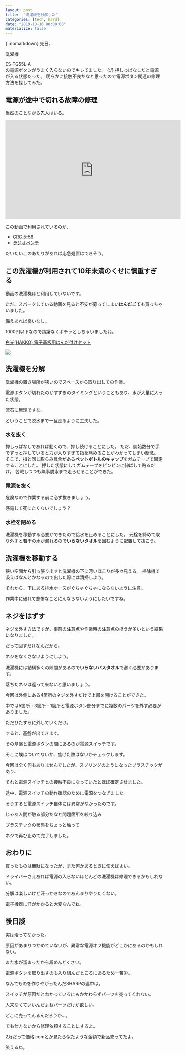 ```yaml
---
layout: post
title:  "洗濯機を分解した"
categories: [tech, hard]
date: "2019-10-16 00:00:00"
materialize: false
---
```


{::nomarkdown}
先日、 <span class="tooltip"><p>洗濯機</p><div class="description">ES-TG55L-A</div></span> の電源ボタンがうまく入らないのでキレてました。
{:/} 
押しっぱなしだと電源が入る状態だった。
明らかに接触不良だなと思ったので電源ボタン関連の修理方法を探してみた。

## 電源が途中で切れる故障の修理

当然のことながら先人はいる。

<div class="google">
<iframe width="560" height="315" src="https://www.youtube.com/embed/v4Js90jPMgg" frameborder="0" allow="accelerometer; autoplay; encrypted-media; gyroscope; picture-in-picture" allowfullscreen></iframe>
</div>

この動画で利用されているのが、

- [CRC 5-56](https://amzn.to/2IrXVKc)
- [ラジオペンチ](https://amzn.to/354IaTn)

だいたいこのあたりがあれば応急処置はできそう。

## この洗濯機が利用されて10年未満のくせに慎重すぎる

動画の洗濯機ほど利用していないです。

ただ、スパークしている動画を見ると不安が募ってしまい**はんだごて**も買っちゃいました。

備えあれば憂いなし。

1000円以下なので躊躇なくポチッとしちゃいましたね。

[白光(HAKKO) 電子基板用はんだ付けセット](https://amzn.to/2LQkxpP)

<div class="amazon">
<a href="https://www.amazon.co.jp/%E7%99%BD%E5%85%89-HAKKO-%E9%9B%BB%E5%AD%90%E5%9F%BA%E6%9D%BF%E7%94%A8%E3%81%AF%E3%82%93%E3%81%A0%E4%BB%98%E3%81%91%E3%82%BB%E3%83%83%E3%83%88-40W-FX511-01/dp/B0072QN66U/ref=as_li_ss_il?__mk_ja_JP=%E3%82%AB%E3%82%BF%E3%82%AB%E3%83%8A&keywords=%E3%81%AF%E3%82%93%E3%81%A0%E3%81%94%E3%81%A6&qid=1570336804&sr=8-5&linkCode=li3&tag=infirmaria112-22&linkId=b437603440b14093abf20d14b80aee80&language=ja_JP" target="_blank"><img border="0" src="//ws-fe.amazon-adsystem.com/widgets/q?_encoding=UTF8&ASIN=B0072QN66U&Format=_SL250_&ID=AsinImage&MarketPlace=JP&ServiceVersion=20070822&WS=1&tag=infirmaria112-22&language=ja_JP" ></a><img src="https://ir-jp.amazon-adsystem.com/e/ir?t=infirmaria112-22&language=ja_JP&l=li3&o=9&a=B0072QN66U" width="1" height="1" border="0" alt="" style="border:none !important; margin:0px !important;" />
</div>

## 洗濯機を分解

洗濯機の置き場所が狭いのでスペースから取り出しての作業。

電源ボタンが切れたのがすすぎのタイミングということもあり、水が大量に入った状態。

流石に無理ですな。

ということで脱水まで一旦走るように工夫した。

### 水を抜く

押しっぱなしであれば動くので、押し続けることにした。
ただ、開始数分で手でずっと押していると力が入りすぎて指を痛めることがわかってしまい断念。
そこで、指と同じ膨らみ具合がある**ペットボトルのキャップ**をガムテープで固定することにした。
押した状態にしてガムテープをピンピンに伸ばして貼るだけ。
苦戦しつつも無事脱水まで走らせることができた。

### 電源を抜く

危険なので作業する前に必ず抜きましょう。

感電して死にたくないでしょう？

### 水栓を閉める

洗濯機を移動する必要ができたので給水を止めることにした。
元栓を締めて取り外すと若干の水が漏れるので**いらないタオル**を囲むように配置して抜こう。

## 洗濯機を移動する

狭い空間から引っ張り出すと洗濯機の下に汚いほこりが多々見える。
掃除機で吸えばなんとかなるので出した際には清掃しよう。

それから、下にある排水ホースがぐちゃぐちゃにならないように注意。

作業中に破れて悲惨なことにんならないようにしたいですね。

## ネジをはずす

ネジを外す方法ですが、事前の注意点や作業時の注意点のほうが多いという結果になりました。

だって回すだけなんだから。

ネジをなくさないようにしよう。

洗濯機には結構多くの隙間があるので**いらないバスタオル**で塞ぐ必要があります。

落ちたネジは返って来ないと思いましょう。

今回は外側にある4箇所のネジを外すだけで上部を開けることができた。

中では5箇所・3箇所・1箇所と電源ボタン部分までに複数のパーツを外す必要がありました。

ただひたすらに外していくだけ。

すると、基盤が出てきます。

その基盤と電源ボタンの間にあるのが電源スイッチです。

そこに埃はついてないか、焦げた跡はないかチェックします。

今回は全く何もありませんでしたが、スプリングのようになったプラスチックがあり、

それと電源スイッチとの接触不良になっていたとほぼ確定させました。

途中、電源スイッチの動作確認のために電源をつなぎました。

そうすると電源スイッチ自体には異常がなかったのです。

じゃあ人間が触る部分だなと問題箇所を絞り込み

プラスチックの状態をちょっと触って

ネジで再び止めて完了しました。

## おわりに

買ったものは無駄になったが、また何かあるときに使えばよい。

ドライバーさえあれば電源の入らないほとんどの洗濯機は修理できるかもしれない。

分解は楽しいけど汗っかきなのであんまりやりたくない。

電子機器に汗がかかると大変なんでね。

## 後日談

実は治ってなかった。

原因があまりつかめていないが、異常な電源オフ機能がどこかにあるのかもしれない。

また水が溜まったから超めんどくさい。

電源ボタンを取り出すのも入り組んだところにあるため一苦労。

なんてものを作りやがったんだSHARPの連中は。

スイッチが原因だとわかっているにもかかわらずパーツを売ってくれない。

人来なくていいんだよねパーツだけが欲しい。

どこに売ってんるんだろうか...。

でも仕方ないから修理依頼することにするよ。

2万だって価格.comとか見たら似たような金額で新品売ってたよ。

笑えるね。